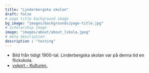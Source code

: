 ```yaml
---
title: "Linderbergska skolan"
draft: false
# page title background image
bg_image: "images/backgrounds/page-title.jpg"
# scholarship image
image: "images/about/about_lskola.jpeg"
# meta description
description : "testing"
---
```


* Bild från tidigt 1900-tal. Linderbergska skolan var på denna tid en flickskola. 
* [vykort - Kulturen.](https://www.europeana.eu/item/77/Kulturen_objekt_298648)